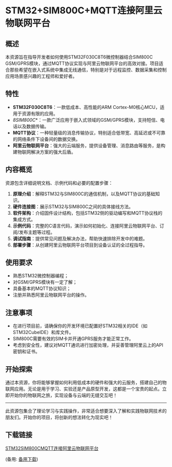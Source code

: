 # STM32+SIM800C+MQTT连接阿里云物联网平台

## 概述

本资源旨在指导开发者如何使用STM32F030C8T6微控制器结合SIM800C GSM/GPRS模块，通过MQTT协议实现与阿里云物联网平台的高效对接。项目适合那些希望在嵌入式系统中集成无线通信，特别是对于远程监控、数据采集和控制应用场景感兴趣的工程师和爱好者。

## 特性

- **STM32F030C8T6**：一款低成本、高性能的ARM Cortex-M0核心MCU，适用于资源有限的应用。
- *8SIM800C**：一款广泛应用于嵌入式领域的GSM/GPRS模块，支持短信、电话以及数据传输。
- **MQTT协议**：一种轻量级的消息传输协议，特别适合低带宽、高延迟或不可靠的网络条件下设备间的数据交换。
- **阿里云物联网平台**：强大的云端服务，提供设备管理、消息路由等服务，是构建物联网解决方案的强大后盾。

## 内容概览

资源包含详细说明文档、示例代码和必要的配置步骤：

1. **原理介绍**：解释STM32与SIM800C的通信机制，以及MQTT协议的基础知识。
2. **硬件连接图**：展示STM32与SIM800C之间的具体接线方法。
3. **软件架构**：介绍固件设计结构，包括STM32侧的驱动编写和MQTT协议栈的集成方式。
4. **示例代码**：完整的C语言代码，演示如何初始化、连接阿里云物联网平台、订阅/发布主题等过程。
5. **调试指南**：提供常见问题及解决办法，帮助快速排除开发中的难题。
6. **部署步骤**：从创建阿里云物联网平台项目到设备认证的全过程指导。

## 使用要求

- 熟悉STM32微控制器编程；
- 对GSM/GPRS模块有一定了解；
- 具备基本的MQTT协议知识；
- 注册并熟悉阿里云物联网平台的操作。

## 注意事项

- 在进行项目前，请确保你的开发环境已配置好STM32相关的IDE（如STM32CubeIDE）和库文件。
- SIM800C需要有效的SIM卡并开通GPRS服务才能正常工作。
- 考虑到安全性，建议对MQTT通讯进行加密处理，并妥善管理阿里云上的API密钥和证书。

## 开始探索

通过本资源，你将能够掌握如何利用低成本的硬件和强大的云服务，搭建自己的物联网应用。无论是用于学习、实验还是产品原型开发，这都是一个宝贵的起点。立即开始你的物联网之旅，实现设备与云端的无缝交互吧！

---

此资源包集合了理论学习与实践操作，非常适合想要深入了解和实践物联网技术的朋友们。开始你的项目，将创新的想法转化为现实吧！

## 下载链接
[STM32SIM800CMQTT连接阿里云物联网平台](https://pan.quark.cn/s/aedbade94f5f) 

(备用: [备用下载](https://pan.baidu.com/s/1EK7P7eiq9NHJj7066e-FrA?pwd=1234))
